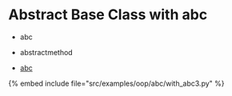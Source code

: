 # Abstract Base Class with abc

* abc
* abstractmethod

* [abc](https://docs.python.org/library/abc.html)

{% embed include file="src/examples/oop/abc/with_abc3.py" %}

